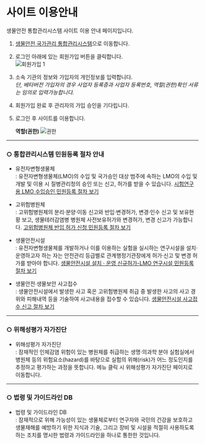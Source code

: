 # 사이트 이용안내
생물안전 통합관리시스템 사이트 이용 안내 페이지입니다.  


1. [생물안전 국가관리 통합관리시스템](http://125.6.37.38/)으로 이동합니다. 
2. 로그인 아래에 있는 회원가입 버튼을 클릭합니다.  
![회원가입 1](https://user-images.githubusercontent.com/125325764/219531582-98b77b49-25a5-49b9-8341-126784882b3c.PNG)  

3. 소속 기관의 정보와 가입자의 개인정보를 입력합니다.  
_단, 베타버전 가입자의 경우 사업자 등록증과 사업자 등록번호, 역할(권한)확인 서류는 임의로 입력가능합니다._    
4. 회원가입 완료 후 관리자의 가입 승인을 기다립니다.
5. 로그인 후 사이트를 이용합니다.  

   <b> 역할(권한) </b>
![권한](https://user-images.githubusercontent.com/125325764/220244930-2d09ed43-9a85-491d-8468-b840b348b015.PNG)
    
    
    
      
---
### ○ 통합관리시스템 민원등록 절차 안내
+ 유전자변형생물체 <br>
    : 유전자변형생물체(LMO)의 수입 및 국가승인 대상 범주에 속하는 LMO의 수입 및 개발 및 이용 시 질병관리청의 승인 또는 신고, 허가를 받을 수 있습니다. 
[시험연구용 LMO 수입승인 민원등록 절차 보기](https://sooyeon1022.github.io/_/#%EC%8B%9C%ED%97%98%EC%97%B0%EA%B5%AC%EC%9A%A9-lmo-%EC%88%98%EC%9E%85-%EC%8A%B9%EC%9D%B8-%EC%A0%88%EC%B0%A8)

+ 고위험병원체 <br>
    : 고위험병원체의 분리·분양·이동 신고와 반입·변경허가, 변경·인수 신고 및 보유현황 보고, 생물테러감염병 병원체 사전보유허가와 변경허가, 변경 신고가 가능합니다.  [고위험병원체 반입 허가 신청 민원등록 절차 보기](https://sooyeon1022.github.io/_/#%EA%B3%A0%EC%9C%84%ED%97%98%EB%B3%91%EC%9B%90%EC%B2%B4-%EB%B0%98%EC%9E%85-%ED%97%88%EA%B0%80-%EC%A0%88%EC%B0%A8)

+ 생물안전시설 <br>
    : 유전자변형생물체를 개발하거나 이를 이용하는 실험을 실시하는 연구시설을 설치·운영하고자 하는 자는 안전관리 등급별로 관계행정기관장에게 허가·신고 및 변경 허가를 받아야 합니다.  [생물안전시설 설치 · 운영 신규허가-LMO 연구시설 민원등록 절차 보기](https://sooyeon1022.github.io/_/#%EC%83%9D%EB%AC%BC%EC%95%88%EC%A0%84%EC%8B%9C%EC%84%A4-%EC%84%A4%EC%B9%98--%EC%9A%B4%EC%98%81-%EC%8B%A0%EA%B7%9C%ED%97%88%EA%B0%80---lmo-%EC%97%B0%EA%B5%AC%EC%8B%9C%EC%84%A4-%EC%A0%88%EC%B0%A8)  
    
    
+ 생물안전∙생물보안 사고접수 <br>
    : 생물안전시설에서 발생한 사고 혹은 고위험병원체 취급 중 발생한 사고의 사고 경위와 피해내역 등을 기술하여 사고내용을 접수할 수 있습니다.   [생물안전시설 사고접수 신고 절차 보기](https://sooyeon1022.github.io/_/#%EC%83%9D%EB%AC%BC%EC%95%88%EC%A0%84%EC%8B%9C%EC%84%A4-%EC%82%AC%EA%B3%A0%EC%A0%91%EC%88%98-%EC%A0%88%EC%B0%A8)  
    
    
    
    
      
---
### ○ 위해성평가 자가진단
+ 위해성평가 자가진단  
      : 잠재적인 인체감염 위험이 있는 병원체를 취급하는 생명·의과학 분야 실험실에서 병원체 등의 위험요소(hazard)를 바탕으로 실험의 위해(risk)가 어느 정도인지를 추정하고 평가하는 과정을 뜻합니다. 메뉴 클릭 시 위해성평가 자가진단 페이지로 이동합니다. 





---
### ○ 법령 및 가이드라인 DB
+ 법령 및 가이드라인 DB  
     : 잠재적으로 위해 가능성이 있는 생물체로부터 연구자와 국민의 건강을 보호하고 생물재해를 예방하기 위한 지식과 기술, 그리고 장비 및 시설을 적절히 사용하도록 하는 조치를 명시한 법령과 가이드라인을 하나로 통한한 것입니다.<br>

       

